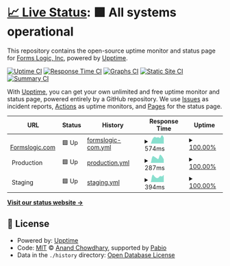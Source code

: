 # [📈 Live Status](https://status.formslogic.com): <!--live status--> **🟩 All systems operational**

This repository contains the open-source uptime monitor and status page for [Forms Logic, Inc](https://www.formslogic.com), powered by [Upptime](https://github.com/upptime/upptime).

[![Uptime CI](https://github.com/formslogic/status/workflows/Uptime%20CI/badge.svg)](https://github.com/formslogic/status/actions?query=workflow%3A%22Uptime+CI%22)
[![Response Time CI](https://github.com/formslogic/status/workflows/Response%20Time%20CI/badge.svg)](https://github.com/formslogic/status/actions?query=workflow%3A%22Response+Time+CI%22)
[![Graphs CI](https://github.com/formslogic/status/workflows/Graphs%20CI/badge.svg)](https://github.com/formslogic/status/actions?query=workflow%3A%22Graphs+CI%22)
[![Static Site CI](https://github.com/formslogic/status/workflows/Static%20Site%20CI/badge.svg)](https://github.com/formslogic/status/actions?query=workflow%3A%22Static+Site+CI%22)
[![Summary CI](https://github.com/formslogic/status/workflows/Summary%20CI/badge.svg)](https://github.com/formslogic/status/actions?query=workflow%3A%22Summary+CI%22)

With [Upptime](https://upptime.js.org), you can get your own unlimited and free uptime monitor and status page, powered entirely by a GitHub repository. We use [Issues](https://github.com/formslogic/status/issues) as incident reports, [Actions](https://github.com/formslogic/status/actions) as uptime monitors, and [Pages](https://status.formslogic.com) for the status page.

<!--start: status pages-->
<!-- This summary is generated by Upptime (https://github.com/upptime/upptime) -->
<!-- Do not edit this manually, your changes will be overwritten -->
<!-- prettier-ignore -->
| URL | Status | History | Response Time | Uptime |
| --- | ------ | ------- | ------------- | ------ |
| <img alt="" src="https://icons.duckduckgo.com/ip3/www.formslogic.com.ico" height="13"> [Formslogic.com](https://www.formslogic.com) | 🟩 Up | [formslogic-com.yml](https://github.com/formslogic/status/commits/HEAD/history/formslogic-com.yml) | <details><summary><img alt="Response time graph" src="./graphs/formslogic-com/response-time-week.png" height="20"> 574ms</summary><br><a href="https://status.formslogic.com/history/formslogic-com"><img alt="Response time 514" src="https://img.shields.io/endpoint?url=https%3A%2F%2Fraw.githubusercontent.com%2Fformslogic%2Fstatus%2FHEAD%2Fapi%2Fformslogic-com%2Fresponse-time.json"></a><br><a href="https://status.formslogic.com/history/formslogic-com"><img alt="24-hour response time 536" src="https://img.shields.io/endpoint?url=https%3A%2F%2Fraw.githubusercontent.com%2Fformslogic%2Fstatus%2FHEAD%2Fapi%2Fformslogic-com%2Fresponse-time-day.json"></a><br><a href="https://status.formslogic.com/history/formslogic-com"><img alt="7-day response time 574" src="https://img.shields.io/endpoint?url=https%3A%2F%2Fraw.githubusercontent.com%2Fformslogic%2Fstatus%2FHEAD%2Fapi%2Fformslogic-com%2Fresponse-time-week.json"></a><br><a href="https://status.formslogic.com/history/formslogic-com"><img alt="30-day response time 574" src="https://img.shields.io/endpoint?url=https%3A%2F%2Fraw.githubusercontent.com%2Fformslogic%2Fstatus%2FHEAD%2Fapi%2Fformslogic-com%2Fresponse-time-month.json"></a><br><a href="https://status.formslogic.com/history/formslogic-com"><img alt="1-year response time 514" src="https://img.shields.io/endpoint?url=https%3A%2F%2Fraw.githubusercontent.com%2Fformslogic%2Fstatus%2FHEAD%2Fapi%2Fformslogic-com%2Fresponse-time-year.json"></a></details> | <details><summary><a href="https://status.formslogic.com/history/formslogic-com">100.00%</a></summary><a href="https://status.formslogic.com/history/formslogic-com"><img alt="All-time uptime 99.93%" src="https://img.shields.io/endpoint?url=https%3A%2F%2Fraw.githubusercontent.com%2Fformslogic%2Fstatus%2FHEAD%2Fapi%2Fformslogic-com%2Fuptime.json"></a><br><a href="https://status.formslogic.com/history/formslogic-com"><img alt="24-hour uptime 100.00%" src="https://img.shields.io/endpoint?url=https%3A%2F%2Fraw.githubusercontent.com%2Fformslogic%2Fstatus%2FHEAD%2Fapi%2Fformslogic-com%2Fuptime-day.json"></a><br><a href="https://status.formslogic.com/history/formslogic-com"><img alt="7-day uptime 100.00%" src="https://img.shields.io/endpoint?url=https%3A%2F%2Fraw.githubusercontent.com%2Fformslogic%2Fstatus%2FHEAD%2Fapi%2Fformslogic-com%2Fuptime-week.json"></a><br><a href="https://status.formslogic.com/history/formslogic-com"><img alt="30-day uptime 100.00%" src="https://img.shields.io/endpoint?url=https%3A%2F%2Fraw.githubusercontent.com%2Fformslogic%2Fstatus%2FHEAD%2Fapi%2Fformslogic-com%2Fuptime-month.json"></a><br><a href="https://status.formslogic.com/history/formslogic-com"><img alt="1-year uptime 99.92%" src="https://img.shields.io/endpoint?url=https%3A%2F%2Fraw.githubusercontent.com%2Fformslogic%2Fstatus%2FHEAD%2Fapi%2Fformslogic-com%2Fuptime-year.json"></a></details>
| <img alt="" src="https://icons.duckduckgo.com/ip3/null.ico" height="13"> Production | 🟩 Up | [production.yml](https://github.com/formslogic/status/commits/HEAD/history/production.yml) | <details><summary><img alt="Response time graph" src="./graphs/production/response-time-week.png" height="20"> 287ms</summary><br><a href="https://status.formslogic.com/history/production"><img alt="Response time 522" src="https://img.shields.io/endpoint?url=https%3A%2F%2Fraw.githubusercontent.com%2Fformslogic%2Fstatus%2FHEAD%2Fapi%2Fproduction%2Fresponse-time.json"></a><br><a href="https://status.formslogic.com/history/production"><img alt="24-hour response time 174" src="https://img.shields.io/endpoint?url=https%3A%2F%2Fraw.githubusercontent.com%2Fformslogic%2Fstatus%2FHEAD%2Fapi%2Fproduction%2Fresponse-time-day.json"></a><br><a href="https://status.formslogic.com/history/production"><img alt="7-day response time 287" src="https://img.shields.io/endpoint?url=https%3A%2F%2Fraw.githubusercontent.com%2Fformslogic%2Fstatus%2FHEAD%2Fapi%2Fproduction%2Fresponse-time-week.json"></a><br><a href="https://status.formslogic.com/history/production"><img alt="30-day response time 275" src="https://img.shields.io/endpoint?url=https%3A%2F%2Fraw.githubusercontent.com%2Fformslogic%2Fstatus%2FHEAD%2Fapi%2Fproduction%2Fresponse-time-month.json"></a><br><a href="https://status.formslogic.com/history/production"><img alt="1-year response time 509" src="https://img.shields.io/endpoint?url=https%3A%2F%2Fraw.githubusercontent.com%2Fformslogic%2Fstatus%2FHEAD%2Fapi%2Fproduction%2Fresponse-time-year.json"></a></details> | <details><summary><a href="https://status.formslogic.com/history/production">100.00%</a></summary><a href="https://status.formslogic.com/history/production"><img alt="All-time uptime 99.95%" src="https://img.shields.io/endpoint?url=https%3A%2F%2Fraw.githubusercontent.com%2Fformslogic%2Fstatus%2FHEAD%2Fapi%2Fproduction%2Fuptime.json"></a><br><a href="https://status.formslogic.com/history/production"><img alt="24-hour uptime 100.00%" src="https://img.shields.io/endpoint?url=https%3A%2F%2Fraw.githubusercontent.com%2Fformslogic%2Fstatus%2FHEAD%2Fapi%2Fproduction%2Fuptime-day.json"></a><br><a href="https://status.formslogic.com/history/production"><img alt="7-day uptime 100.00%" src="https://img.shields.io/endpoint?url=https%3A%2F%2Fraw.githubusercontent.com%2Fformslogic%2Fstatus%2FHEAD%2Fapi%2Fproduction%2Fuptime-week.json"></a><br><a href="https://status.formslogic.com/history/production"><img alt="30-day uptime 100.00%" src="https://img.shields.io/endpoint?url=https%3A%2F%2Fraw.githubusercontent.com%2Fformslogic%2Fstatus%2FHEAD%2Fapi%2Fproduction%2Fuptime-month.json"></a><br><a href="https://status.formslogic.com/history/production"><img alt="1-year uptime 99.95%" src="https://img.shields.io/endpoint?url=https%3A%2F%2Fraw.githubusercontent.com%2Fformslogic%2Fstatus%2FHEAD%2Fapi%2Fproduction%2Fuptime-year.json"></a></details>
| <img alt="" src="https://icons.duckduckgo.com/ip3/null.ico" height="13"> Staging | 🟩 Up | [staging.yml](https://github.com/formslogic/status/commits/HEAD/history/staging.yml) | <details><summary><img alt="Response time graph" src="./graphs/staging/response-time-week.png" height="20"> 394ms</summary><br><a href="https://status.formslogic.com/history/staging"><img alt="Response time 336" src="https://img.shields.io/endpoint?url=https%3A%2F%2Fraw.githubusercontent.com%2Fformslogic%2Fstatus%2FHEAD%2Fapi%2Fstaging%2Fresponse-time.json"></a><br><a href="https://status.formslogic.com/history/staging"><img alt="24-hour response time 495" src="https://img.shields.io/endpoint?url=https%3A%2F%2Fraw.githubusercontent.com%2Fformslogic%2Fstatus%2FHEAD%2Fapi%2Fstaging%2Fresponse-time-day.json"></a><br><a href="https://status.formslogic.com/history/staging"><img alt="7-day response time 394" src="https://img.shields.io/endpoint?url=https%3A%2F%2Fraw.githubusercontent.com%2Fformslogic%2Fstatus%2FHEAD%2Fapi%2Fstaging%2Fresponse-time-week.json"></a><br><a href="https://status.formslogic.com/history/staging"><img alt="30-day response time 323" src="https://img.shields.io/endpoint?url=https%3A%2F%2Fraw.githubusercontent.com%2Fformslogic%2Fstatus%2FHEAD%2Fapi%2Fstaging%2Fresponse-time-month.json"></a><br><a href="https://status.formslogic.com/history/staging"><img alt="1-year response time 325" src="https://img.shields.io/endpoint?url=https%3A%2F%2Fraw.githubusercontent.com%2Fformslogic%2Fstatus%2FHEAD%2Fapi%2Fstaging%2Fresponse-time-year.json"></a></details> | <details><summary><a href="https://status.formslogic.com/history/staging">100.00%</a></summary><a href="https://status.formslogic.com/history/staging"><img alt="All-time uptime 99.97%" src="https://img.shields.io/endpoint?url=https%3A%2F%2Fraw.githubusercontent.com%2Fformslogic%2Fstatus%2FHEAD%2Fapi%2Fstaging%2Fuptime.json"></a><br><a href="https://status.formslogic.com/history/staging"><img alt="24-hour uptime 100.00%" src="https://img.shields.io/endpoint?url=https%3A%2F%2Fraw.githubusercontent.com%2Fformslogic%2Fstatus%2FHEAD%2Fapi%2Fstaging%2Fuptime-day.json"></a><br><a href="https://status.formslogic.com/history/staging"><img alt="7-day uptime 100.00%" src="https://img.shields.io/endpoint?url=https%3A%2F%2Fraw.githubusercontent.com%2Fformslogic%2Fstatus%2FHEAD%2Fapi%2Fstaging%2Fuptime-week.json"></a><br><a href="https://status.formslogic.com/history/staging"><img alt="30-day uptime 100.00%" src="https://img.shields.io/endpoint?url=https%3A%2F%2Fraw.githubusercontent.com%2Fformslogic%2Fstatus%2FHEAD%2Fapi%2Fstaging%2Fuptime-month.json"></a><br><a href="https://status.formslogic.com/history/staging"><img alt="1-year uptime 99.97%" src="https://img.shields.io/endpoint?url=https%3A%2F%2Fraw.githubusercontent.com%2Fformslogic%2Fstatus%2FHEAD%2Fapi%2Fstaging%2Fuptime-year.json"></a></details>

<!--end: status pages-->

[**Visit our status website →**](https://status.formslogic.com)

## 📄 License

- Powered by: [Upptime](https://github.com/upptime/upptime)
- Code: [MIT](./LICENSE) © [Anand Chowdhary](https://anandchowdhary.com), supported by [Pabio](https://pabio.com)
- Data in the `./history` directory: [Open Database License](https://opendatacommons.org/licenses/odbl/1-0/)
